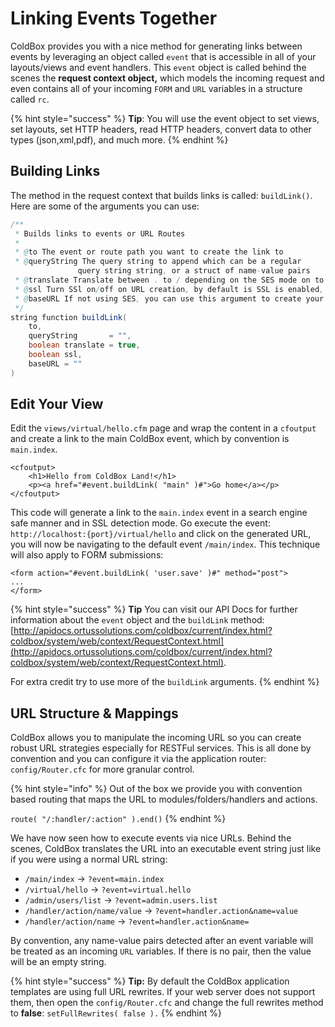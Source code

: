 # Linking Events Together

ColdBox provides you with a nice method for generating links between events by leveraging an object called `event` that is accessible in all of your layouts/views and event handlers. This `event` object is called behind the scenes the **request context object,** which models the incoming request and even contains all of your incoming `FORM` and `URL` variables in a structure called `rc`.

{% hint style="success" %}
**Tip**: You will use the event object to set views, set layouts, set HTTP headers, read HTTP headers, convert data to other types \(json,xml,pdf\), and much more.
{% endhint %}

## Building Links

The method in the request context that builds links is called: `buildLink()`. Here are some of the arguments you can use:

```java
/**
 * Builds links to events or URL Routes
 *
 * @to The event or route path you want to create the link to
 * @queryString The query string to append which can be a regular 
               query string string, or a struct of name-value pairs
 * @translate Translate between . to / depending on the SES mode on to and queryString arguments. Defaults to true.
 * @ssl Turn SSl on/off on URL creation, by default is SSL is enabled, we will use it.
 * @baseURL If not using SES, you can use this argument to create your own base url apart from the default of index.cfm. Example: https://mysample.com/index.cfm
 */
string function buildLink(
	to,
	queryString       = "",
	boolean translate = true,
	boolean ssl,
	baseURL = ""
)
```

## Edit Your View

Edit the `views/virtual/hello.cfm` page and wrap the content in a `cfoutput` and create a link to the main ColdBox event, which by convention is `main.index`.

```markup
<cfoutput>
    <h1>Hello from ColdBox Land!</h1>
    <p><a href="#event.buildLink( "main" )#">Go home</a></p>
</cfoutput>
```

This code will generate a link to the `main.index` event in a search engine safe manner and in SSL detection mode. Go execute the event: `http://localhost:{port}/virtual/hello` and click on the generated URL, you will now be navigating to the default event `/main/index`. This technique will also apply to FORM submissions:

```markup
<form action="#event.buildLink( 'user.save' )#" method="post">
...
</form>
```

{% hint style="success" %}
**Tip** You can visit our API Docs for further information about the `event` object and the `buildLink` method: [http://apidocs.ortussolutions.com/coldbox/current/index.html?coldbox/system/web/context/RequestContext.html](http://apidocs.ortussolutions.com/coldbox/current/index.html?coldbox/system/web/context/RequestContext.html).

For extra credit try to use more of the `buildLink` arguments.
{% endhint %}

## URL Structure & Mappings

ColdBox allows you to manipulate the incoming URL so you can create robust URL strategies especially for RESTFul services. This is all done by convention and you can configure it via the application router: `config/Router.cfc` for more granular control.

{% hint style="info" %}
Out of the box we provide you with convention based routing that maps the URL to modules/folders/handlers and actions.

`route( "/:handler/:action" ).end()`
{% endhint %}

We have now seen how to execute events via nice URLs. Behind the scenes, ColdBox translates the URL into an executable event string just like if you were using a normal URL string:

* `/main/index` -&gt; `?event=main.index`
* `/virtual/hello` -&gt; `?event=virtual.hello`
* `/admin/users/list` -&gt; `?event=admin.users.list`
* `/handler/action/name/value` -&gt; `?event=handler.action&name=value`
* `/handler/action/name` -&gt; `?event=handler.action&name=`

By convention, any name-value pairs detected after an event variable will be treated as an incoming `URL` variables. If there is no pair, then the value will be an empty string.

{% hint style="success" %}
**Tip:** By default the ColdBox application templates are using full URL rewrites. If your web server does not support them, then open the `config/Router.cfc` and change the full rewrites method to **false**: `setFullRewrites( false ).`
{% endhint %}


